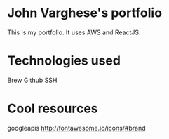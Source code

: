 # John Varghese's portfolio

This is my portfolio. It uses AWS and ReactJS.

# Technologies used
Brew
Github
SSH


# Cool resources
googleapis
http://fontawesome.io/icons/#brand
